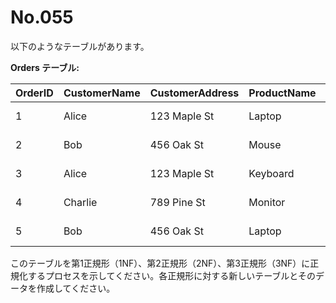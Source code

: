 # No.055

以下のようなテーブルがあります。

**Orders テーブル:**

| OrderID | CustomerName | CustomerAddress | ProductName | Quantity | OrderDate   |
|---------|--------------|-----------------|-------------|----------|-------------|
| 1       | Alice        | 123 Maple St    | Laptop      | 1        | 2024-01-15  |
| 2       | Bob          | 456 Oak St      | Mouse       | 2        | 2024-02-10  |
| 3       | Alice        | 123 Maple St    | Keyboard    | 1        | 2024-03-05  |
| 4       | Charlie      | 789 Pine St     | Monitor     | 1        | 2024-01-25  |
| 5       | Bob          | 456 Oak St      | Laptop      | 1        | 2024-02-20  |

このテーブルを第1正規形（1NF）、第2正規形（2NF）、第3正規形（3NF）に正規化するプロセスを示してください。各正規形に対する新しいテーブルとそのデータを作成してください。

